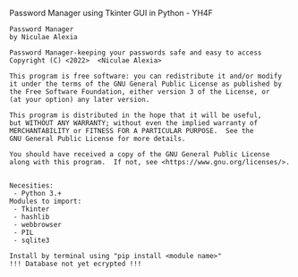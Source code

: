 Password Manager using Tkinter GUI in Python - YH4F

    Password Manager
    by Niculae Alexia
    
    Password Manager-keeping your passwords safe and easy to access
    Copyright (C) <2022>  <Niculae Alexia>

    This program is free software: you can redistribute it and/or modify
    it under the terms of the GNU General Public License as published by
    the Free Software Foundation, either version 3 of the License, or
    (at your option) any later version.

    This program is distributed in the hope that it will be useful,
    but WITHOUT ANY WARRANTY; without even the implied warranty of
    MERCHANTABILITY or FITNESS FOR A PARTICULAR PURPOSE.  See the
    GNU General Public License for more details.

    You should have received a copy of the GNU General Public License
    along with this program.  If not, see <https://www.gnu.org/licenses/>.
    
    
    Necesities:
     - Python 3.+
    Modules to import:
     - Tkinter
     - hashlib
     - webbrowser
     - PIL
     - sqlite3
     
    Install by terminal using "pip install <module name>"
    !!! Database not yet ecrypted !!!
